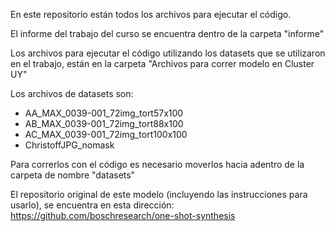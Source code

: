 En este repositorio están todos los archivos para ejecutar el código.

El informe del trabajo del curso se encuentra dentro de la carpeta "informe"

Los archivos para ejecutar el código utilizando los datasets que se utilizaron en el trabajo, están en la carpeta "Archivos para correr modelo en Cluster UY"



Los archivos de datasets son: 
* AA_MAX_0039-001_72img_tort57x100
* AB_MAX_0039-001_72img_tort88x100
* AC_MAX_0039-001_72img_tort100x100
* ChristoffJPG_nomask

Para correrlos con el código es necesario moverlos hacia adentro de la carpeta de nombre "datasets"

El repositorio original de este modelo (incluyendo las instrucciones para usarlo), se encuentra en esta dirección: 
https://github.com/boschresearch/one-shot-synthesis

